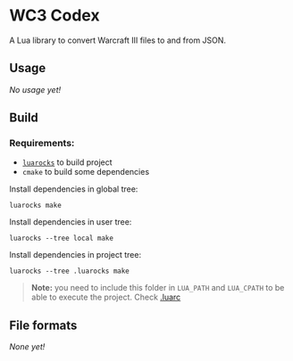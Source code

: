 # WC3 Codex

A Lua library to convert Warcraft III files to and from JSON.

## Usage

*No usage yet!*

## Build

### Requirements:
- [`luarocks`](https://luarocks.org/) to build project
- `cmake` to build some dependencies

Install dependencies in global tree:
```
luarocks make
```

Install dependencies in user tree:
```
luarocks --tree local make
```

Install dependencies in project tree:
```
luarocks --tree .luarocks make
```
> **Note:** you need to include this folder in `LUA_PATH` and `LUA_CPATH` to be
> able to execute the project.
> Check [.luarc](https://gist.github.com/hossomi/ef5f36c38af9c8689df3de5a4bc1d193)

## File formats

*None yet!*